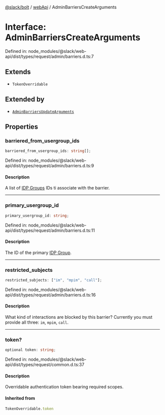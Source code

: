 [@slack/bolt](../../../../index.md) / [webApi](../index.md) / AdminBarriersCreateArguments

# Interface: AdminBarriersCreateArguments

Defined in: node\_modules/@slack/web-api/dist/types/request/admin/barriers.d.ts:7

## Extends

- `TokenOverridable`

## Extended by

- [`AdminBarriersUpdateArguments`](AdminBarriersUpdateArguments.md)

## Properties

### barriered\_from\_usergroup\_ids

```ts
barriered_from_usergroup_ids: string[];
```

Defined in: node\_modules/@slack/web-api/dist/types/request/admin/barriers.d.ts:9

#### Description

A list of [IDP Groups](https://slack.com/help/articles/115001435788-Connect-identity-provider-groups-to-your-Enterprise-Grid-org) IDs ti associate with the barrier.

***

### primary\_usergroup\_id

```ts
primary_usergroup_id: string;
```

Defined in: node\_modules/@slack/web-api/dist/types/request/admin/barriers.d.ts:11

#### Description

The ID of the primary [IDP Group](https://slack.com/help/articles/115001435788-Connect-identity-provider-groups-to-your-Enterprise-Grid-org).

***

### restricted\_subjects

```ts
restricted_subjects: ["im", "mpim", "call"];
```

Defined in: node\_modules/@slack/web-api/dist/types/request/admin/barriers.d.ts:16

#### Description

What kind of interactions are blocked by this barrier?
Currently you must provide all three: `im`, `mpim`, `call`.

***

### token?

```ts
optional token: string;
```

Defined in: node\_modules/@slack/web-api/dist/types/request/common.d.ts:37

#### Description

Overridable authentication token bearing required scopes.

#### Inherited from

```ts
TokenOverridable.token
```
